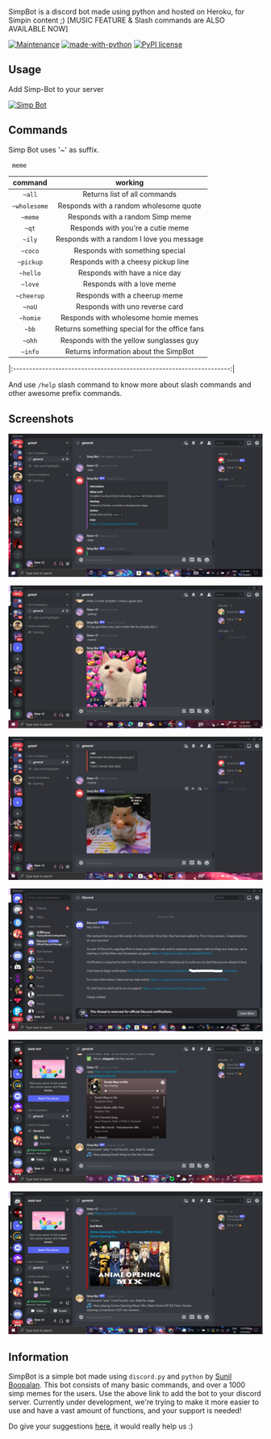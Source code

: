 SimpBot is a discord bot made using python and hosted on Heroku, for Simpin content ;)  [MUSIC FEATURE & Slash commands are ALSO AVAILABLE NOW]

[![Maintenance](https://img.shields.io/badge/Maintained%3F-yes-green.svg)](https://GitHub.com/SunilBoopalan/SimpBot/graphs/commit-activity)
[![made-with-python](https://img.shields.io/badge/Made%20with-Python-1f425f.svg)](https://www.python.org/)
[![PyPI license](https://img.shields.io/pypi/l/ansicolortags.svg)](https://pypi.python.org/pypi/ansicolortags/)

## Usage

Add Simp-Bot to your server



[![Simp Bot](https://img.shields.io/badge/SimpBot-7289DA?style=for-the-badge&logo=discord&logoColor=white)](https://discord.com/api/oauth2/authorize?client_id=943888540767506442&permissions=8&scope=bot%20applications.commands)


## Commands

  Simp Bot uses '~' as suffix.
     
     meme
|    command   |                    working                    |
|:------------:|:---------------------------------------------:|
|    `~all`    |          Returns list of all commands         |
| `~wholesome` |     Responds with a random wholesome quote    |
|    `~meme`   |     Responds with a random Simp meme          |
|     `~qt`    |       Responds with you're a cutie meme       |
|    `~ily`    |   Responds with a random I love you message   |
|    `~coco`   |        Responds with something special        |
|   `~pickup`  |       Responds with a cheesy pickup line      |
|   `~hello`   |         Responds with have a nice day         |
|    `~love`   |           Responds with a love meme           |
|  `~cheerup`  |          Responds with a cheerup meme         |
|    `~noU`    |         Responds with uno reverse card        |
|   `~homie`   |      Responds with wholesome homie memes      |
|     `~bb`    | Returns something special for the office fans |
|    `~ohh`    |    Responds with the yellow sunglasses guy    |
|    `~info`   |   Returns information about the SimpBot       |

|:-------------------------------------------------------------------:|

And use `/help` slash command to know more about slash commands and other awesome prefix commands.



## Screenshots

![1](https://github.com/SunilBoopalan/dev/blob/main/Screenshot%20(381).png)

![2](https://github.com/SunilBoopalan/dev/blob/main/Screenshot%20(384).png)

![3](https://github.com/SunilBoopalan/dev/blob/main/Screenshot%20(382).png)

![4](https://github.com/SunilBoopalan/dev/blob/main/Screenshot%20(467)_LI.jpg)

![5](https://github.com/SunilBoopalan/dev/blob/main/Screenshot%20(495).png)

![6](https://github.com/SunilBoopalan/dev/blob/main/Screenshot%20(496).png)

## Information

SimpBot is a simple bot made using `discord.py` and `python` by [Sunil Boopalan](https://github.com/SunilBoopalan). This bot consists of many basic commands, and over a 1000 simp memes for the users. Use the above link to add the bot to your discord server. Currently under development, we're trying to make it more easier to use and have a vast amount of functions, and your support is needed!

Do give your suggestions [here](mailto:grandsunil7@gmail.com), it would really help us :)
